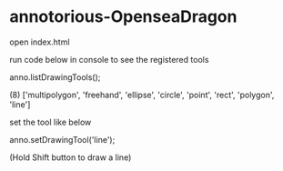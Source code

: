 # annotorious-OpenseaDragon

open index.html

run code below in console to see the registered tools

anno.listDrawingTools();

(8) ['multipolygon', 'freehand', 'ellipse', 'circle', 'point', 'rect', 'polygon', 'line']

set the tool like below

anno.setDrawingTool('line');


(Hold Shift button to draw a line)
 
